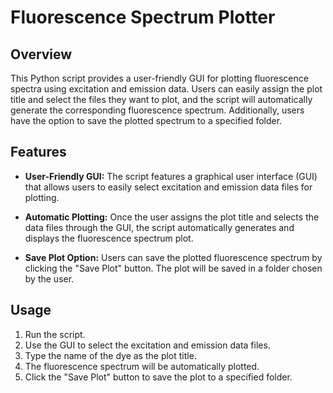 # Fluorescence Spectrum Plotter

## Overview

This Python script provides a user-friendly GUI for plotting fluorescence spectra using excitation and emission data. Users can easily assign the plot title and select the files they want to plot, and the script will automatically generate the corresponding fluorescence spectrum. Additionally, users have the option to save the plotted spectrum to a specified folder. 

## Features

- **User-Friendly GUI:** The script features a graphical user interface (GUI) that allows users to easily select excitation and emission data files for plotting.

- **Automatic Plotting:** Once the user assigns the plot title and selects the data files through the GUI, the script automatically generates and displays the fluorescence spectrum plot.

- **Save Plot Option:** Users can save the plotted fluorescence spectrum by clicking the "Save Plot" button. The plot will be saved in a folder chosen by the user.


## Usage

1. Run the script.
2. Use the GUI to select the excitation and emission data files.
3. Type the name of the dye as the plot title.
4. The fluorescence spectrum will be automatically plotted.
5. Click the "Save Plot" button to save the plot to a specified folder.

